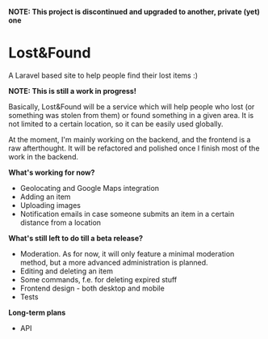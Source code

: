 **NOTE: This project is discontinued and upgraded to another, private (yet) one**

# Lost&Found
A Laravel based site to help people find their lost items :)

**NOTE: This is still a work in progress!**

Basically, Lost&Found will be a service which will help people who lost (or something was stolen from them) or found something in a given area. It is not limited to a certain location, so it can be easily used globally.

At the moment, I'm mainly working on the backend, and the frontend is a raw afterthought. It will be refactored and polished once I finish most of the work in the backend.

**What's working for now?**

- Geolocating and Google Maps integration
- Adding an item
- Uploading images
- Notification emails in case someone submits an item in a certain distance from a location

**What's still left to do till a beta release?**
- Moderation. As for now, it will only feature a minimal moderation method, but a more advanced administration is planned. 
- Editing and deleting an item
- Some commands, f.e. for deleting expired stuff
- Frontend design - both desktop and mobile
- Tests

**Long-term plans**
- API
